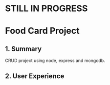 # **STILL IN PROGRESS**

# Food Card Project

## 1. Summary
CRUD project using node, express and mongodb.

## 2. User Experience
